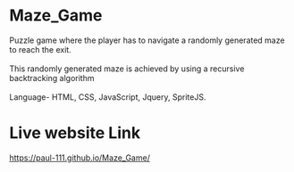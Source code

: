 # Maze_Game
<p> Puzzle game where the player has to navigate a randomly generated maze to reach the exit.<br> <br>
This randomly generated maze is achieved by using a recursive backtracking algorithm <br><br>
        Language- HTML, CSS, JavaScript, Jquery, SpriteJS.<br>  </p>
    


# Live website Link
 https://paul-111.github.io/Maze_Game/
